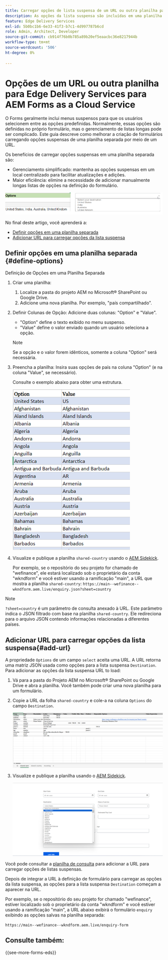 ```yaml
---
title: Carregar opções de lista suspensa de um URL ou outra planilha para Edge Delivery Services para AEM Forms as a Cloud Service
description: As opções da lista suspensa são incluídas em uma planilha distinta e, em seguida, importadas para a planilha principal por meio do URL fornecido.
feature: Edge Delivery Services
exl-id: 5b0bc1b6-6e33-41f3-b7c1-4d997787b6cd
role: Admin, Architect, Developer
source-git-commit: cb914f76b0b785a89b20ef5eaacbc36e8217944b
workflow-type: tm+mt
source-wordcount: '506'
ht-degree: 0%

---
```



# Opções de um URL ou outra planilha para Edge Delivery Services para AEM Forms as a Cloud Service

O Forms geralmente inclui menus suspensos para que os usuários selecionem entre as opções predefinidas. Normalmente, essas opções são definidas no próprio formulário, mas o gerenciamento de listas longas pode ser complicado. Este guia descreve como melhorar a criação de formulários carregando opções suspensas de uma planilha separada por meio de um URL.


Os benefícios de carregar opções suspensas em uma planilha separada são:

* Gerenciamento simplificado: mantenha as opções suspensas em um local centralizado para facilitar atualizações e adições.
* Maior eficiência: elimine a necessidade de adicionar manualmente longas listas de opções na definição do formulário.

![Opções suspensas](/help/forms/assets/drop-down-options.png)


No final deste artigo, você aprenderá a:

* [Definir opções em uma planilha separada](#define-options)
* [Adicionar URL para carregar opções da lista suspensa](#add-url)

## Definir opções em uma planilha separada {#define-options}

Definição de Opções em uma Planilha Separada

1. Criar uma planilha:
   1. Localize a pasta do projeto AEM no Microsoft® SharePoint ou Google Drive.
   1. Adicione uma nova planilha. Por exemplo, &quot;país compartilhado&quot;.
1. Definir Colunas de Opção:
Adicione duas colunas: &quot;Option&quot; e &quot;Value&quot;.
   * &quot;Option&quot; define o texto exibido no menu suspenso.
   * &quot;Value&quot; define o valor enviado quando um usuário seleciona a opção.

   >[!NOTE]
   >
   >Se a opção e o valor forem idênticos, somente a coluna &quot;Option&quot; será necessária.

1. Preencha a planilha:
Insira suas opções de país na coluna &quot;Option&quot; (e na coluna &quot;Value&quot;, se necessário).

   Consulte o exemplo abaixo para obter uma estrutura.

   ![Lista suspensa do país](/help/forms/assets/drop-down-country-options.png)

1. Visualize e publique a planilha `shared-country` usando o [AEM Sidekick](https://www.aem.live/developer/tutorial#preview-and-publish-your-content).

   Por exemplo, se o repositório do seu projeto for chamado de &quot;wefinance&quot;, ele estará localizado sob o proprietário da conta &quot;wkndform&quot; e você estiver usando a ramificação &quot;main&quot;, a URL que mostra a planilha `shared-country`:
   `https://main--wefinance--wkndform.aem.live/enquiry.json?sheet=country`
   <!--(https://main--wefinance--wkndform.aem.live/enquiry.json?sheet=country)  -->

>[!NOTE]
>
> `?sheet=country` é um parâmetro de consulta anexado à URL. Este parâmetro indica o JSON filtrado com base na planilha `shared-country`. Ele redireciona para o arquivo JSON contendo informações relacionadas a diferentes países.

## Adicionar URL para carregar opções da lista suspensa{#add-url}

A propriedade `Options` de um campo `select` aceita uma URL. A URL retorna uma matriz JSON usada como opções para a lista suspensa `Destination`. Para adicionar as opções da lista suspensa URL to load:

1. Vá para a pasta do Projeto AEM no Microsoft® SharePoint ou Google Drive e abra a planilha. Você também pode criar uma nova planilha para um formulário.
1. Copie a URL da folha `shared-country` e cole-a na coluna `Options` do campo `Destination`.

   ![Planilha de consulta](/help/forms/assets/drop-down-enquiry.png)

1. Visualize e publique a planilha usando o [AEM Sidekick](https://www.aem.live/developer/tutorial#preview-and-publish-your-content).


   ![Lista suspensa do país](/help/forms/assets/load-dropdown-options-form.png)

Você pode consultar a [planilha de consulta](/help/edge/assets/enquiry.xlsx) para adicionar a URL para carregar opções de listas suspensas.

Depois de integrar a URL à definição de formulário para carregar as opções da lista suspensa, as opções para a lista suspensa `Destination` começam a aparecer na URL.

Por exemplo, se o repositório do seu projeto for chamado &quot;wefinance&quot;, estiver localizado sob o proprietário da conta &quot;wkndform&quot; e você estiver usando a ramificação &quot;main&quot;, a URL abaixo exibirá o formulário `enquiry` exibindo as opções salvas na planilha separada:

`https://main--wefinance--wkndform.aem.live/enquiry-form`
<!--(https://main--wefinance--wkndform.aem.live/enquiry-form) 
-->

## Consulte também:

{{see-more-forms-eds}}


